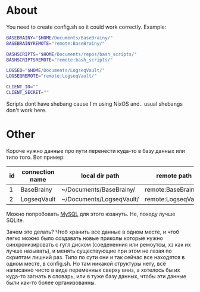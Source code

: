 # About

You need to create config.sh so it could work correctly. Example:
```sh
BASEBRAINY="$HOME/Documents/BaseBrainy/"
BASEBRAINYREMOTE="remote:BaseBrainy/"

BASHSCRIPTS="$HOME/Documents/repos/bash_scripts/"
BASHSCRIPTSREMOTE="remote:bash_scripts/"

LOGSEQ="$HOME/Documents/LogseqVault/"
LOGSEQREMOTE="remote:LogseqVault/"

CLIENT_ID=""
CLIENT_SECRET=""
```

Scripts dont have shebang cause I'm using NixOS and.. usual shebangs don't work here.

# Other

Короче нужно данные про пути перенести куда-то в базу данных или типо того. Вот пример: 

| id  | connection name | local dir path           | remote path         |
| --- | --------------- | ------------------------ | ------------------- |
| 1   | BaseBrainy      | ~/Documents/BaseBrainy/  | remote:BaseBrainy/  |
| 2   | LogseqVault     | ~/Documents/LogseqVault/ | remote:LogseqVault/ |

Можно попробовать [MySQL](https://en.wikipedia.org/wiki/MySQL) для этого юзануть. Не, походу лучше SQLite.

Зачем это делать? Чтоб хранить все данные в одном месте, и чтоб легко можно было создавать новые приколы которые нужно синхронизировать с гугл диском (соедененния или ремоутсы, хз как их лучше называть), и менять существующие при этом не лазая по скриптам лишний раз. Типо по сути они и так сейчас все находятся в одном месте, в config.sh. Но там никакой структуры нету, всё написанно чисто в виде переменных сверху вниз, а хотелось бы их куда-то загнать в словарь, или в туже базу данных, чтобы эти данные были как-то более организованны.

